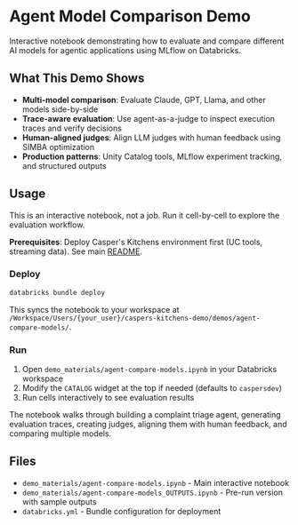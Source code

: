 # Agent Model Comparison Demo

Interactive notebook demonstrating how to evaluate and compare different AI models for agentic applications using MLflow on Databricks.

## What This Demo Shows

- **Multi-model comparison**: Evaluate Claude, GPT, Llama, and other models side-by-side
- **Trace-aware evaluation**: Use agent-as-a-judge to inspect execution traces and verify decisions
- **Human-aligned judges**: Align LLM judges with human feedback using SIMBA optimization
- **Production patterns**: Unity Catalog tools, MLflow experiment tracking, and structured outputs

## Usage

This is an interactive notebook, not a job. Run it cell-by-cell to explore the evaluation workflow.

**Prerequisites**: Deploy Casper's Kitchens environment first (UC tools, streaming data). See main [README](../../README.md).

### Deploy

```bash
databricks bundle deploy
```

This syncs the notebook to your workspace at `/Workspace/Users/{your_user}/caspers-kitchens-demo/demos/agent-compare-models/`.

### Run

1. Open `demo_materials/agent-compare-models.ipynb` in your Databricks workspace
2. Modify the `CATALOG` widget at the top if needed (defaults to `caspersdev`)
3. Run cells interactively to see evaluation results

The notebook walks through building a complaint triage agent, generating evaluation traces, creating judges, aligning them with human feedback, and comparing multiple models.

## Files

- `demo_materials/agent-compare-models.ipynb` - Main interactive notebook
- `demo_materials/agent-compare-models_OUTPUTS.ipynb` - Pre-run version with sample outputs
- `databricks.yml` - Bundle configuration for deployment
